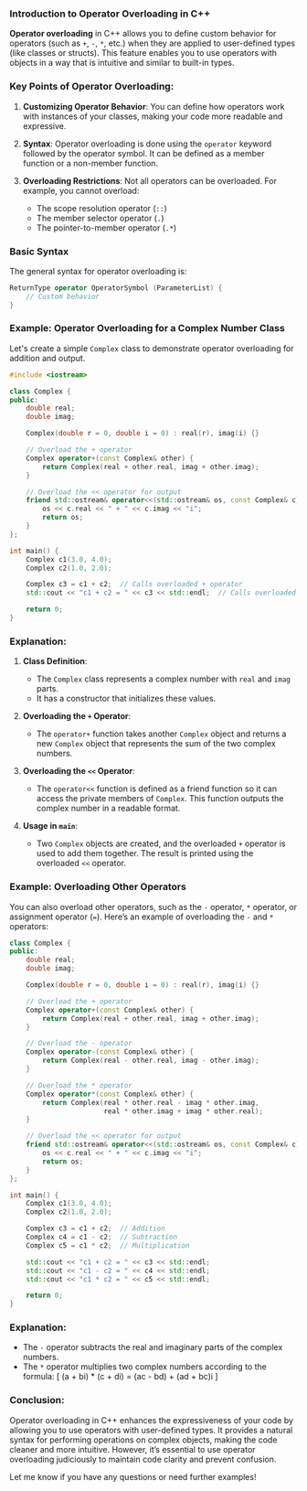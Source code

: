 ### Introduction to Operator Overloading in C++

**Operator overloading** in C++ allows you to define custom behavior for operators (such as `+`, `-`, `*`, etc.) when they are applied to user-defined types (like classes or structs). This feature enables you to use operators with objects in a way that is intuitive and similar to built-in types.

### Key Points of Operator Overloading:
1. **Customizing Operator Behavior**: You can define how operators work with instances of your classes, making your code more readable and expressive.

2. **Syntax**: Operator overloading is done using the `operator` keyword followed by the operator symbol. It can be defined as a member function or a non-member function.

3. **Overloading Restrictions**: Not all operators can be overloaded. For example, you cannot overload:
   - The scope resolution operator (`::`)
   - The member selector operator (`.`)
   - The pointer-to-member operator (`.*`)

### Basic Syntax

The general syntax for operator overloading is:

```cpp
ReturnType operator OperatorSymbol (ParameterList) {
    // Custom behavior
}
```

### Example: Operator Overloading for a Complex Number Class

Let's create a simple `Complex` class to demonstrate operator overloading for addition and output.

```cpp
#include <iostream>

class Complex {
public:
    double real;
    double imag;

    Complex(double r = 0, double i = 0) : real(r), imag(i) {}

    // Overload the + operator
    Complex operator+(const Complex& other) {
        return Complex(real + other.real, imag + other.imag);
    }

    // Overload the << operator for output
    friend std::ostream& operator<<(std::ostream& os, const Complex& c) {
        os << c.real << " + " << c.imag << "i";
        return os;
    }
};

int main() {
    Complex c1(3.0, 4.0);
    Complex c2(1.0, 2.0);

    Complex c3 = c1 + c2;  // Calls overloaded + operator
    std::cout << "c1 + c2 = " << c3 << std::endl;  // Calls overloaded << operator

    return 0;
}
```

### Explanation:
1. **Class Definition**:
   - The `Complex` class represents a complex number with `real` and `imag` parts.
   - It has a constructor that initializes these values.

2. **Overloading the `+` Operator**:
   - The `operator+` function takes another `Complex` object and returns a new `Complex` object that represents the sum of the two complex numbers.

3. **Overloading the `<<` Operator**:
   - The `operator<<` function is defined as a friend function so it can access the private members of `Complex`. This function outputs the complex number in a readable format.

4. **Usage in `main`**:
   - Two `Complex` objects are created, and the overloaded `+` operator is used to add them together. The result is printed using the overloaded `<<` operator.

### Example: Overloading Other Operators

You can also overload other operators, such as the `-` operator, `*` operator, or assignment operator (`=`). Here’s an example of overloading the `-` and `*` operators:

```cpp
class Complex {
public:
    double real;
    double imag;

    Complex(double r = 0, double i = 0) : real(r), imag(i) {}

    // Overload the + operator
    Complex operator+(const Complex& other) {
        return Complex(real + other.real, imag + other.imag);
    }

    // Overload the - operator
    Complex operator-(const Complex& other) {
        return Complex(real - other.real, imag - other.imag);
    }

    // Overload the * operator
    Complex operator*(const Complex& other) {
        return Complex(real * other.real - imag * other.imag, 
                       real * other.imag + imag * other.real);
    }

    // Overload the << operator for output
    friend std::ostream& operator<<(std::ostream& os, const Complex& c) {
        os << c.real << " + " << c.imag << "i";
        return os;
    }
};

int main() {
    Complex c1(3.0, 4.0);
    Complex c2(1.0, 2.0);

    Complex c3 = c1 + c2;  // Addition
    Complex c4 = c1 - c2;  // Subtraction
    Complex c5 = c1 * c2;  // Multiplication

    std::cout << "c1 + c2 = " << c3 << std::endl;
    std::cout << "c1 - c2 = " << c4 << std::endl;
    std::cout << "c1 * c2 = " << c5 << std::endl;

    return 0;
}
```

### Explanation:
- The `-` operator subtracts the real and imaginary parts of the complex numbers.
- The `*` operator multiplies two complex numbers according to the formula:
  \[
  (a + bi) * (c + di) = (ac - bd) + (ad + bc)i
  \]

### Conclusion:
Operator overloading in C++ enhances the expressiveness of your code by allowing you to use operators with user-defined types. It provides a natural syntax for performing operations on complex objects, making the code cleaner and more intuitive. However, it’s essential to use operator overloading judiciously to maintain code clarity and prevent confusion.

Let me know if you have any questions or need further examples!
